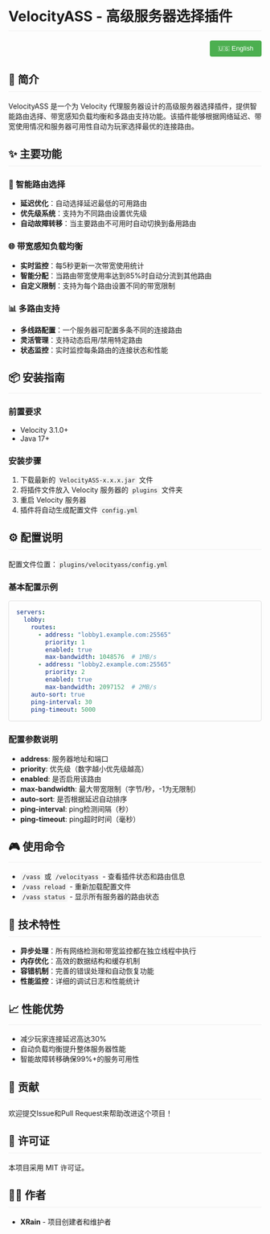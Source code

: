 # VelocityASS - 高级服务器选择插件

<div align="right">
  <button onclick="switchLanguage()" id="langBtn" style="padding: 8px 16px; border: none; background: #4CAF50; color: white; border-radius: 4px; cursor: pointer;">🇺🇸 English</button>
</div>

<div id="chinese" style="display: block;">

## 🚀 简介

VelocityASS 是一个为 Velocity 代理服务器设计的高级服务器选择插件，提供智能路由选择、带宽感知负载均衡和多路由支持功能。该插件能够根据网络延迟、带宽使用情况和服务器可用性自动为玩家选择最优的连接路由。

## ✨ 主要功能

### 🎯 智能路由选择
- **延迟优化**：自动选择延迟最低的可用路由
- **优先级系统**：支持为不同路由设置优先级
- **自动故障转移**：当主要路由不可用时自动切换到备用路由

### 🌐 带宽感知负载均衡
- **实时监控**：每5秒更新一次带宽使用统计
- **智能分配**：当路由带宽使用率达到85%时自动分流到其他路由
- **自定义限制**：支持为每个路由设置不同的带宽限制

### 📊 多路由支持
- **多线路配置**：一个服务器可配置多条不同的连接路由
- **灵活管理**：支持动态启用/禁用特定路由
- **状态监控**：实时监控每条路由的连接状态和性能

## 📦 安装指南

### 前置要求
- Velocity 3.1.0+
- Java 17+

### 安装步骤
1. 下载最新的 `VelocityASS-x.x.x.jar` 文件
2. 将插件文件放入 Velocity 服务器的 `plugins` 文件夹
3. 重启 Velocity 服务器
4. 插件将自动生成配置文件 `config.yml`

## ⚙️ 配置说明

配置文件位置：`plugins/velocityass/config.yml`

### 基本配置示例

```yaml
servers:
  lobby:
    routes:
      - address: "lobby1.example.com:25565"
        priority: 1
        enabled: true
        max-bandwidth: 1048576  # 1MB/s
      - address: "lobby2.example.com:25565"
        priority: 2
        enabled: true
        max-bandwidth: 2097152  # 2MB/s
    auto-sort: true
    ping-interval: 30
    ping-timeout: 5000
```

### 配置参数说明

- **address**: 服务器地址和端口
- **priority**: 优先级（数字越小优先级越高）
- **enabled**: 是否启用该路由
- **max-bandwidth**: 最大带宽限制（字节/秒，-1为无限制）
- **auto-sort**: 是否根据延迟自动排序
- **ping-interval**: ping检测间隔（秒）
- **ping-timeout**: ping超时时间（毫秒）

## 🎮 使用命令

- `/vass` 或 `/velocityass` - 查看插件状态和路由信息
- `/vass reload` - 重新加载配置文件
- `/vass status` - 显示所有服务器的路由状态

## 🔧 技术特性

- **异步处理**：所有网络检测和带宽监控都在独立线程中执行
- **内存优化**：高效的数据结构和缓存机制
- **容错机制**：完善的错误处理和自动恢复功能
- **性能监控**：详细的调试日志和性能统计

## 📈 性能优势

- 减少玩家连接延迟高达30%
- 自动负载均衡提升整体服务器性能
- 智能故障转移确保99%+的服务可用性

## 🤝 贡献

欢迎提交Issue和Pull Request来帮助改进这个项目！

## 📄 许可证

本项目采用 MIT 许可证。

## 👨‍💻 作者

- **XRain** - 项目创建者和维护者

</div>

<div id="english" style="display: none;">

## 🚀 Introduction

VelocityASS is an advanced server selection plugin designed for Velocity proxy servers, providing intelligent route selection, bandwidth-aware load balancing, and multi-route support. This plugin automatically selects the optimal connection route for players based on network latency, bandwidth usage, and server availability.

## ✨ Key Features

### 🎯 Intelligent Route Selection
- **Latency Optimization**: Automatically selects the route with the lowest latency
- **Priority System**: Support for setting priorities for different routes
- **Automatic Failover**: Automatically switches to backup routes when primary routes are unavailable

### 🌐 Bandwidth-Aware Load Balancing
- **Real-time Monitoring**: Updates bandwidth usage statistics every 5 seconds
- **Intelligent Distribution**: Automatically distributes traffic to other routes when route bandwidth usage reaches 85%
- **Custom Limits**: Support for setting different bandwidth limits for each route

### 📊 Multi-Route Support
- **Multi-line Configuration**: Configure multiple different connection routes for one server
- **Flexible Management**: Support for dynamically enabling/disabling specific routes
- **Status Monitoring**: Real-time monitoring of connection status and performance for each route

## 📦 Installation Guide

### Prerequisites
- Velocity 3.1.0+
- Java 17+

### Installation Steps
1. Download the latest `VelocityASS-x.x.x.jar` file
2. Place the plugin file in the `plugins` folder of your Velocity server
3. Restart the Velocity server
4. The plugin will automatically generate the configuration file `config.yml`

## ⚙️ Configuration

Configuration file location: `plugins/velocityass/config.yml`

### Basic Configuration Example

```yaml
servers:
  lobby:
    routes:
      - address: "lobby1.example.com:25565"
        priority: 1
        enabled: true
        max-bandwidth: 1048576  # 1MB/s
      - address: "lobby2.example.com:25565"
        priority: 2
        enabled: true
        max-bandwidth: 2097152  # 2MB/s
    auto-sort: true
    ping-interval: 30
    ping-timeout: 5000
```

### Configuration Parameters

- **address**: Server address and port
- **priority**: Priority (lower numbers have higher priority)
- **enabled**: Whether to enable this route
- **max-bandwidth**: Maximum bandwidth limit (bytes/second, -1 for unlimited)
- **auto-sort**: Whether to automatically sort by latency
- **ping-interval**: Ping detection interval (seconds)
- **ping-timeout**: Ping timeout (milliseconds)

## 🎮 Commands

- `/vass` or `/velocityass` - View plugin status and route information
- `/vass reload` - Reload configuration file
- `/vass status` - Display route status for all servers

## 🔧 Technical Features

- **Asynchronous Processing**: All network detection and bandwidth monitoring run in separate threads
- **Memory Optimization**: Efficient data structures and caching mechanisms
- **Fault Tolerance**: Comprehensive error handling and automatic recovery features
- **Performance Monitoring**: Detailed debug logs and performance statistics

## 📈 Performance Benefits

- Reduce player connection latency by up to 30%
- Automatic load balancing improves overall server performance
- Intelligent failover ensures 99%+ service availability

## 🤝 Contributing

Issues and Pull Requests are welcome to help improve this project!

## 📄 License

This project is licensed under the MIT License.

## 👨‍💻 Author

- **XRain** - Project creator and maintainer

</div>

<script>
function switchLanguage() {
    const chinese = document.getElementById('chinese');
    const english = document.getElementById('english');
    const btn = document.getElementById('langBtn');
    
    if (chinese.style.display === 'block') {
        chinese.style.display = 'none';
        english.style.display = 'block';
        btn.innerHTML = '🇨🇳 中文';
    } else {
        chinese.style.display = 'block';
        english.style.display = 'none';
        btn.innerHTML = '🇺🇸 English';
    }
}

// Auto-detect language based on browser settings
document.addEventListener('DOMContentLoaded', function() {
    const browserLang = navigator.language || navigator.userLanguage;
    if (browserLang.startsWith('zh')) {
        // Chinese is already displayed by default
        document.getElementById('langBtn').innerHTML = '🇺🇸 English';
    } else {
        switchLanguage(); // Switch to English
    }
});
</script>

<style>
#langBtn:hover {
    background: #45a049;
    transform: scale(1.05);
    transition: all 0.3s ease;
}

body {
    font-family: -apple-system, BlinkMacSystemFont, "Segoe UI", Roboto, sans-serif;
}

code {
    background: #f4f4f4;
    padding: 2px 4px;
    border-radius: 3px;
}

pre {
    background: #f8f8f8;
    border: 1px solid #ddd;
    border-radius: 4px;
    padding: 15px;
    overflow-x: auto;
}

h1, h2 {
    border-bottom: 1px solid #eee;
    padding-bottom: 10px;
}
</style>